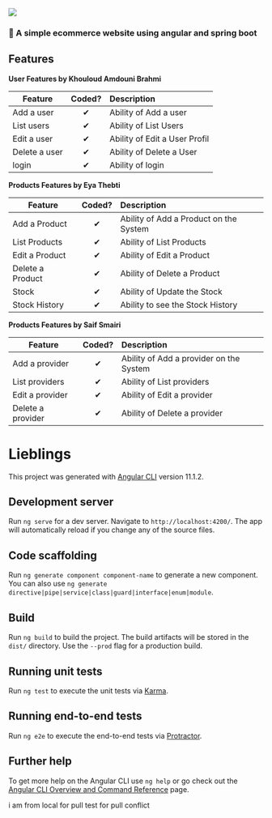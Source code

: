 ![](http://imgur.com/t3teAxi.png)
### :handbag: A simple ecommerce website using angular and spring boot
## Features

<b>User Features by Khouloud Amdouni Brahmi </b>

| Feature  |  Coded?       | Description  |
|----------|:-------------:|:-------------|
| Add a user | &#10004; | Ability of Add a user  |
| List users | &#10004; | Ability of List Users |
| Edit a user | &#10004; | Ability of Edit a User Profil |
| Delete a user | &#10004; | Ability of Delete a User |
| login| &#10004; | Ability of login  |

<b>Products Features by Eya Thebti</b>

| Feature  |  Coded?       | Description  |
|----------|:-------------:|:-------------|
| Add a Product | &#10004; | Ability of Add a Product on the System |
| List Products | &#10004; | Ability of List Products |
| Edit a Product | &#10004; | Ability of Edit a Product |
| Delete a Product | &#10004; | Ability of Delete a Product |
| Stock | &#10004; | Ability of Update the Stock |
| Stock History | &#10004; | Ability to see the Stock History |


<b>Products Features by Saif Smairi</b>

| Feature  |  Coded?       | Description  |
|----------|:-------------:|:-------------|
| Add a provider | &#10004; | Ability of Add a provider on the System |
| List providers | &#10004; | Ability of List providers |
| Edit a provider | &#10004; | Ability of Edit a provider |
| Delete a provider | &#10004; | Ability of Delete a provider |


# Lieblings

This project was generated with [Angular CLI](https://github.com/angular/angular-cli) version 11.1.2.

## Development server

Run `ng serve` for a dev server. Navigate to `http://localhost:4200/`. The app will automatically reload if you change any of the source files.

## Code scaffolding

Run `ng generate component component-name` to generate a new component. You can also use `ng generate directive|pipe|service|class|guard|interface|enum|module`.

## Build

Run `ng build` to build the project. The build artifacts will be stored in the `dist/` directory. Use the `--prod` flag for a production build.

## Running unit tests

Run `ng test` to execute the unit tests via [Karma](https://karma-runner.github.io).

## Running end-to-end tests

Run `ng e2e` to execute the end-to-end tests via [Protractor](http://www.protractortest.org/).

## Further help

To get more help on the Angular CLI use `ng help` or go check out the [Angular CLI Overview and Command Reference](https://angular.io/cli) page.

i am from local for pull
test for pull conflict
